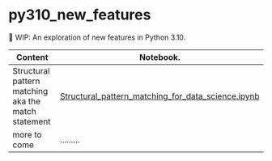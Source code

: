 # py310_new_features
🚧 WIP: An exploration of new features in Python 3.10.

Content                                                 | Notebook. |
------------------------------------------------------- | --------- |
Structural pattern matching aka the match statement     | [Structural_pattern_matching_for_data_science.ipynb](Structural_pattern_matching_for_data_science.ipynb) |
more to come                                            | ......... |
